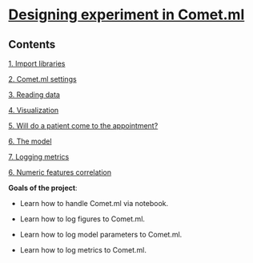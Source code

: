 # [Designing experiment in Comet.ml](https://github.com/errlwdfi/sf_data_science/tree/main/comet_intro)

## Contents
[1. Import libraries](https://github.com/errlwdfi/sf_data_science/tree/main/comet_intro/README.md#Import_libraries)

[2. Comet.ml settings](https://github.com/errlwdfi/sf_data_science/tree/main/comet_intro/README.md#Comet.ml_settings)

[3. Reading data](https://github.com/errlwdfi/sf_data_science/tree/main/comet_intro/README.md#Reading_data)

[4. Visualization](https://github.com/errlwdfi/sf_data_science/tree/main/comet_intro/README.md#Visualization)

[5. Will do a patient come to the appointment?](https://github.com/errlwdfi/sf_data_science/tree/main/comet_intro/README.md#Will_do_a_patient_come_to_the_appointment?)

[6. The model](https://github.com/errlwdfi/sf_data_science/tree/main/comet_intro/README.md#The_model)

[7. Logging metrics](https://github.com/errlwdfi/sf_data_science/tree/main/comet_intro/README.md#Logging_metrics)

[6. Numeric features correlation](https://github.com/errlwdfi/sf_data_science/tree/main/comet_intro/README.md#Numeric_features_correlation)

**Goals of the project**:

* Learn how to handle Comet.ml via notebook.

* Learn how to log figures to Comet.ml.

* Learn how to log model parameters to Comet.ml.

* Learn how to log metrics to Comet.ml.
